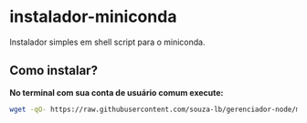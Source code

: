 # instalador-miniconda
Instalador simples em shell script para o miniconda.

<h2>Como instalar?</h2>

<b>No terminal com sua conta de usuário comum execute:</b>

```bash
wget -qO- https://raw.githubusercontent.com/souza-lb/gerenciador-node/main/instalador-miniconda | bash
```
